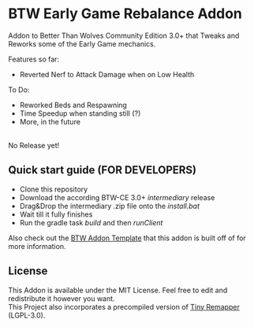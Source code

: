 # BTW Early Game Rebalance Addon

Addon to Better Than Wolves Community Edition 3.0+ that Tweaks and Reworks some of the Early Game mechanics.

Features so far:
- Reverted Nerf to Attack Damage when on Low Health

To Do:
- Reworked Beds and Respawning
- Time Speedup when standing still (?)
- More, in the future

<br>
No Release yet!

## Quick start guide (FOR DEVELOPERS)

* Clone this repository
* Download the according BTW-CE 3.0+ *intermediary* release
* Drag&Drop the intermediary .zip file onto the *install.bat*
* Wait till it fully finishes
* Run the gradle task *build* and then *runClient*

Also check out the [BTW Addon Template](https://github.com/BTW-Community/BTW-gradle-fabric-example/tree/CE-3.0.0) that this addon is built off of for more information.

## License

This Addon is available under the MIT License. Feel free to edit and redistribute it however you want.<br>
This Project also incorporates a precompiled version of [Tiny Remapper](https://github.com/FabricMC/tiny-remapper) (LGPL-3.0).

